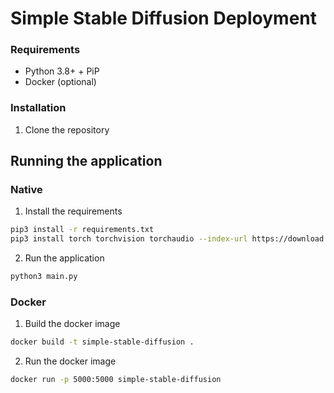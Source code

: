 # Simple Stable Diffusion Deployment

### Requirements
- Python 3.8+ + PiP
- Docker (optional)


### Installation
1. Clone the repository

## Running the application
### Native
1. Install the requirements
```bash
pip3 install -r requirements.txt
pip3 install torch torchvision torchaudio --index-url https://download.pytorch.org/whl/cu118
```
2. Run the application
```bash
python3 main.py
```

### Docker
1. Build the docker image
```bash
docker build -t simple-stable-diffusion .
```
2. Run the docker image
```bash
docker run -p 5000:5000 simple-stable-diffusion
```

